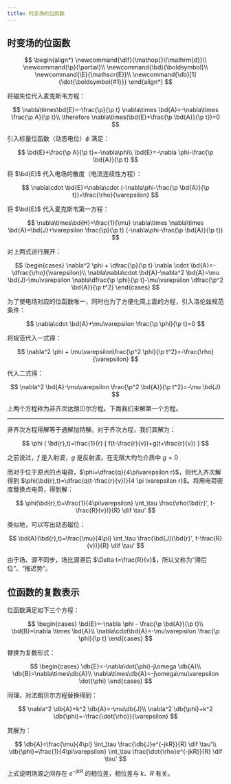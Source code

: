 ```yaml
---
title: 时变场的位函数
---
```


<!--more-->

## 时变场的位函数

$$
\begin{align*}
\newcommand{\dif}{\mathop{}\!\mathrm{d}}\\
\newcommand{\p}{\partial}\\
\newcommand{\bd}{\boldsymbol}\\
\newcommand{\E}{\mathscr{E}}\\
\newcommand{\db}[1]{\dot{\boldsymbol{#1}}}
\end{align*}
$$

将磁矢位代入麦克斯韦方程：

$$
\nabla\times\bd{E}=-\frac{\p}{\p t} \nabla\times \bd{A}=-\nabla\times \frac{\p A}{\p t}\\
\therefore \nabla\times(\bd{E}+\frac{\p \bd{A}}{\p t})=0
$$

引入标量位函数（动态电位）$\phi$ 满足：

$$
\bd{E}+\frac{\p A}{\p t}=-\nabla\phi\\
\bd{E}=-\nabla \phi-\frac{\p \bd{A}}{\p t}
$$

将 $\bd{E}$ 代入电场的散度（电流连续性方程）：

$$
\nabla\cdot \bd{E}=\nabla\cdot (-\nabla\phi-\frac{\p \bd{A}}{\p t})=\frac{\rho}{\varepsilon}
$$

将 $\bd{E}$ 代入麦克斯韦第一方程：

$$
\nabla\times\bd{H}=\frac{1}{\mu} \nabla\times \nabla\times \bd{A}=\bd{J}+\varepsilon \frac{\p}{\p t} (-\nabla\phi-\frac{\p \bd{A}}{\p t})
$$

对上两式进行展开：

$$
\begin{cases}
\nabla^2 \phi + \dfrac{\p}{\p t} \nabla \cdot \bd{A}=-\dfrac{\rho}{\varepsilon}\\
\nabla\nabla\cdot \bd{A}-\nabla^2 \bd{A}=\mu \bd{J}-\mu\varepsilon \nabla\dfrac{\p \phi}{\p t}-\mu\varepsilon \dfrac{\p^2 \bd{A}}{\p t^2}
\end{cases}
$$

为了使电场对应的位函数唯一，同时也为了方便化简上面的方程，引入洛伦兹规范条件：

$$
\nabla\cdot \bd{A}+\mu\varepsilon \frac{\p \phi}{\p t}=0
$$

将规范代入一式得：

$$
\nabla^2 \phi + \mu\varepsilon\frac{\p^2 \phi}{\p t^2}=-\frac{\rho}{\varepsilon}
$$

代入二式得：

$$
\nabla^2 \bd{A}-\mu\varepsilon \frac{\p^2 \bd{A}}{\p t^2}=-\mu \bd{J}
$$

上两个方程称为非齐次达朗贝尔方程。下面我们来解第一个方程。

---

非齐次方程得解等于通解加特解。对于齐次方程，我们其解为：
              
$$
\phi ( \bd{r},t)=\frac{1}{r} [ f(t-\frac{r}{v})+g(t+\frac{r}{v}) ]
$$

之前说过，$f$ 是入射波，$g$ 是反射波。在无限大均匀介质中 $g=0$

而对于位于原点的点电荷，$\phi=\dfrac{q}{4\pi\varepsilon r}$，则代入齐次解得到 $\phi(\bd{r},t)=\dfrac{q(t-\frac{r}{v})}{4 \pi \varepsilon r}$。将用电荷密度替换点电荷，得到解：

$$
\phi(\bd{r},t)=\frac{1}{4\pi\varepsilon} \int_\tau \frac{\rho(\bd{r}', t-\frac{R}{v})}{R} \dif \tau'
$$

类似地，可以写出动态磁位：

$$
\bd{A}(\bd{r},t)=\frac{\mu}{4\pi} \int_\tau \frac{\bd{J}(\bd{r}', t-\frac{R}{v})}{R} \dif \tau'
$$

由于场、源不同步，场比源滞后 $\Delta t=\frac{R}{v}$，所以又称为“滞后位”、“推迟势”。

## 位函数的复数表示

位函数满足如下三个方程：

$$
\begin{cases}
\bd{E}=-\nabla \phi - \frac{\p \bd{A}}{\p t}\\
\bd{B}=\nabla \times \bd{A}\\
\nabla\cdot\bd{A}=-\mu\varepsilon \frac{\p \phi}{\p t}
\end{cases}
$$

替换为复数形式：

$$
\begin{cases}
\db{E}=-\nabla\dot{\phi}-j\omega \db{A}\\
\db{B}=\nabla\times\db{A}\\
\nabla\times\db{A}=-j\omega\mu\varepsilon \dot{\phi}
\end{cases}
$$

同理，对法朗贝尔方程替换得到：

$$
\nabla^2 \db{A}+k^2 \db{A}=-\mu\db{J}\\
\nabla^2 \db{\phi}+k^2 \db{\phi}=-\frac{\dot{\rho}}{\varepsilon}
$$

其解为：

$$
\db{A}=\frac{\mu}{4\pi} \int_\tau \frac{\db{J}e^{-jkR}}{R} \dif \tau'\\
\db{\phi}=\frac{1}{4\pi\varepsilon} \int_\tau \frac{\dot{\rho}e^{-jkR}}{R} \dif \tau'
$$

上式说明场源之间存在 $e^{-jkR}$ 的相位差，相位差与 $k$、$R$ 有关。